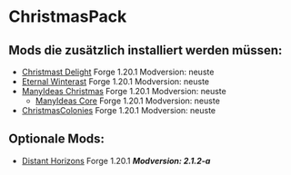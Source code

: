 # ChristmasPack
## Mods die zusätzlich installiert werden müssen:

- [Christmast Delight](https://www.curseforge.com/minecraft/mc-mods/christmas-delight)       Forge 1.20.1   Modversion: neuste
- [Eternal Winterast](https://www.curseforge.com/minecraft/mc-mods/eternal-winter)           Forge 1.20.1   Modversion: neuste
- [ManyIdeas Christmas](https://www.curseforge.com/minecraft/mc-mods/manyideas-christmas)    Forge 1.20.1   Modversion: neuste
  - [ManyIdeas Core](https://www.curseforge.com/minecraft/mc-mods/manyideas-core)          Forge 1.20.1   Modversion: neuste
- [ChristmasColonies](https://www.curseforge.com/minecraft/mc-mods/christmascolonies)        Forge 1.20.1   Modversion: neuste

## Optionale Mods:
- [Distant Horizons](https://www.curseforge.com/minecraft/mc-mods/distant-horizons)          Forge 1.20.1   **_Modversion: 2.1.2-a_**
